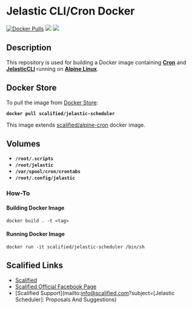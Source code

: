 # Jelastic CLI/Cron Docker #

[![Docker Pulls](https://img.shields.io/docker/pulls/scalified/jelastic-scheduler.svg)](https://hub.docker.com/r/scalified/jelastic-scheduler)
[![](https://images.microbadger.com/badges/image/scalified/jelastic-scheduler.svg)](https://microbadger.com/images/scalified/jelastic-scheduler)
[![](https://images.microbadger.com/badges/version/scalified/jelastic-scheduler.svg)](https://microbadger.com/images/scalified/jelastic-scheduler)

## Description

This repository is used for building a Docker image containing [**Cron**](https://en.wikipedia.org/wiki/Cron) and
[**JelasticCLI**](https://docs.jelastic.com/cli) running on [**Alpine Linux**](https://alpinelinux.org/).

## Docker Store
To pull the image from [Docker Store](https://store.docker.com/community/images/scalified/jelastic-scheduler):

**`docker pull scalified/jelastic-scheduler`**

This image extends [scalified/alpine-cron](https://store.docker.com/community/images/scalified/alpine-cron) docker image.

## Volumes

* **`/root/.scripts`**
* **`/root/jelastic`**
* **`/var/spool/cron/crontabs`**
* **`/root/.config/jelastic`**

### How-To

#### Building Docker Image

`docker build . -t <tag>`

#### Running Docker Image

`docker run -it scalified/jelastic-scheduler /bin/sh`

## Scalified Links

* [Scalified](http://www.scalified.com)
* [Scalified Official Facebook Page](https://www.facebook.com/scalified)
* [Scalified Support](mailto:info@scalified.com?subject=[Jelastic Scheduler]: Proposals And Suggestions)